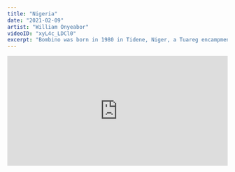 ```yaml
---
title: "Nigeria"
date: "2021-02-09"
artist: "William Onyeabor"
videoID: "xyL4c_LDCl0" 
excerpt: "Bombino was born in 1980 in Tidene, Niger, a Tuareg encampment about 80 kilometers northeast of Agadez. He is a member of the Ifoghas tribe, which belongs to the Kel Air Tuareg federation."
---
```


<iframe width="100%" height="250" src="https://www.youtube.com/embed/xyL4c_LDCl0" frameborder="0" allow="accelerometer; autoplay; clipboard-write; encrypted-media; gyroscope; picture-in-picture" allowfullscreen></iframe>